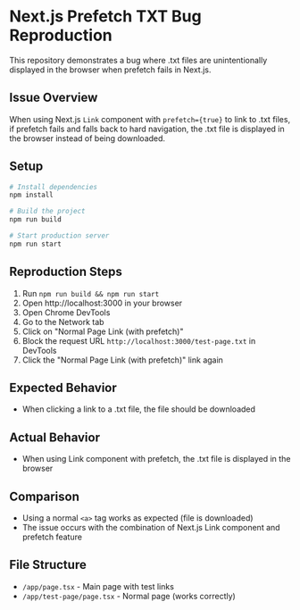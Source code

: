# Next.js Prefetch TXT Bug Reproduction

This repository demonstrates a bug where .txt files are unintentionally displayed in the browser when prefetch fails in Next.js.

## Issue Overview

When using Next.js `Link` component with `prefetch={true}` to link to .txt files, if prefetch fails and falls back to hard navigation, the .txt file is displayed in the browser instead of being downloaded.

## Setup

```bash
# Install dependencies
npm install

# Build the project
npm run build

# Start production server
npm run start
```

## Reproduction Steps

1. Run `npm run build && npm run start`
2. Open http://localhost:3000 in your browser
3. Open Chrome DevTools
4. Go to the Network tab
5. Click on "Normal Page Link (with prefetch)"
6. Block the request URL `http://localhost:3000/test-page.txt` in DevTools
7. Click the "Normal Page Link (with prefetch)" link again

## Expected Behavior

- When clicking a link to a .txt file, the file should be downloaded

## Actual Behavior

- When using Link component with prefetch, the .txt file is displayed in the browser

## Comparison

- Using a normal `<a>` tag works as expected (file is downloaded)
- The issue occurs with the combination of Next.js Link component and prefetch feature

## File Structure

- `/app/page.tsx` - Main page with test links
- `/app/test-page/page.tsx` - Normal page (works correctly)

